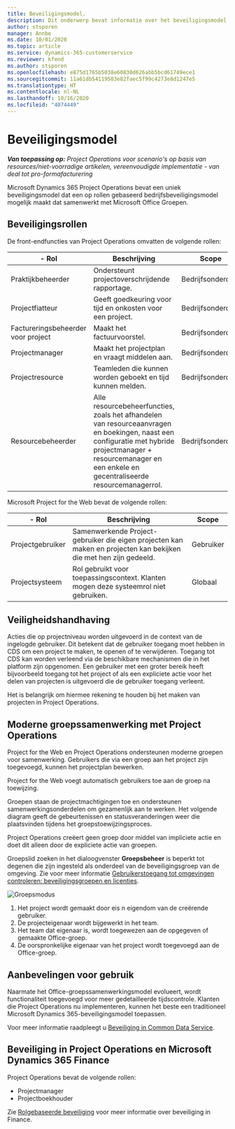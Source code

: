```yaml
---
title: Beveiligingsmodel.
description: Dit onderwerp bevat informatie over het beveiligingsmodel in Dynamics 365 Project Operations.
author: stsporen
manager: Annbe
ms.date: 10/01/2020
ms.topic: article
ms.service: dynamics-365-customerservice
ms.reviewer: kfend
ms.author: stsporen
ms.openlocfilehash: e875d1765b5038e60830d626abb5bcd61749ece1
ms.sourcegitcommit: 11a61db54119503e82faec5f99c4273e8d1247e5
ms.translationtype: HT
ms.contentlocale: nl-NL
ms.lasthandoff: 10/16/2020
ms.locfileid: "4074449"
---
```

# <a name="security-model"></a>Beveiligingsmodel

_**Van toepassing op:** Project Operations voor scenario's op basis van resources/niet-voorradige artikelen, vereenvoudigde implementatie - van deal tot pro-formafacturering_

Microsoft Dynamics 365 Project Operations bevat een uniek beveiligingsmodel dat een op rollen gebaseerd bedrijfsbeveiligingsmodel mogelijk maakt dat samenwerkt met Microsoft Office Groepen. 


## <a name="security-roles"></a>Beveiligingsrollen
De front-endfuncties van Project Operations omvatten de volgende rollen:

| - Rol                          | Beschrijving                                                                                                                                                                 | Scope |
|-------------------------------|-----------------------------------------------------------------------------------------------------------------------------------------------------------------------------|------|
| Praktijkbeheerder              | Ondersteunt projectoverschrijdende rapportage.                                                                                                            | Bedrijfsonderdeel              |
| Projectfiatteur              | Geeft goedkeuring voor tijd en onkosten voor een project.                                                                                                                              | Bedrijfsonderdeel |
| Factureringsbeheerder voor project | Maakt het factuurvoorstel.                                                                                                                                                 | Bedrijfsonderdeel |
| Projectmanager               | Maakt het projectplan en vraagt middelen aan.                                                                                                                              | Bedrijfsonderdeel |
| Projectresource              | Teamleden die kunnen worden geboekt en tijd kunnen melden.                                                                                                          | Bedrijfsonderdeel|
| Resourcebeheerder              | Alle resourcebeheerfuncties, zoals het afhandelen van resourceaanvragen en boekingen, naast een configuratie met hybride projectmanager + resourcemanager en een enkele en gecentraliseerde resourcemanagerrol. | Bedrijfsonderdeel |


Microsoft Project for the Web bevat de volgende rollen:

| - Rol           | Beschrijving                                                                                                        | Scope  |
|----------------|--------------------------------------------------------------------------------------------------------------------|--------|
| Projectgebruiker   | Samenwerkende Project-gebruiker die eigen projecten kan maken en projecten kan bekijken die met hen zijn gedeeld. | Gebruiker   |
| Projectsysteem | Rol gebruikt voor toepassingscontext. Klanten mogen deze systeemrol niet gebruiken.                                    | Globaal |

## <a name="security-enforcement"></a>Veiligheidshandhaving
Acties die op projectniveau worden uitgevoerd in de context van de ingelogde gebruiker. Dit betekent dat de gebruiker toegang moet hebben in CDS om een project te maken, te openen of te verwijderen. Toegang tot CDS kan worden verleend via de beschikbare mechanismen die in het platform zijn opgenomen. Een gebruiker met een groter bereik heeft bijvoorbeeld toegang tot het project of als een expliciete actie voor het delen van projecten is uitgevoerd die de gebruiker toegang verleent.

Het is belangrijk om hiermee rekening te houden bij het maken van projecten in Project Operations.

## <a name="modern-group-collaboration-with-project-operations"></a>Moderne groepssamenwerking met Project Operations
Project for the Web en Project Operations ondersteunen moderne groepen voor samenwerking. Gebruikers die via een groep aan het project zijn toegevoegd, kunnen het projectplan bewerken.

Project for the Web voegt automatisch gebruikers toe aan de groep na toewijzing.

Groepen staan de projectmachtigingen toe en ondersteunen samenwerkingsonderdelen om gezamenlijk aan te werken. Het volgende diagram geeft de gebeurtenissen en statusveranderingen weer die plaatsvinden tijdens het groepstoewijzingsproces.

Project Operations creëert geen groep door middel van impliciete actie en doet dit alleen door de expliciete actie van groepen.

Groepslid zoeken in het dialoogvenster **Groepsbeheer** is beperkt tot degenen die zijn ingesteld als onderdeel van de beveiligingsgroep van de omgeving. Zie voor meer informatie [Gebruikerstoegang tot omgevingen controleren: beveiligingsgroepen en licenties](https://docs.microsoft.com/power-platform/admin/control-user-access).

![Groepsmodus](./media/groupsmode.png)

1. Het project wordt gemaakt door eis n eigendom van de creërende gebruiker.
2. De projecteigenaar wordt bijgewerkt in het team.
3. Het team dat eigenaar is, wordt toegewezen aan de opgegeven of gemaakte Office-groep.
4. De oorspronkelijke eigenaar van het project wordt toegevoegd aan de Office-groep.

## <a name="deployment-recommendation"></a>Aanbevelingen voor gebruik
Naarmate het Office-groepssamenwerkingsmodel evolueert, wordt functionaliteit toegevoegd voor meer gedetailleerde tijdscontrole. Klanten die Project Operations nu implementeren, kunnen het beste een traditioneel Microsoft Dynamics 365-beveiligingsmodel toepassen.

Voor meer informatie raadpleegt u [Beveiliging in Common Data Service](https://docs.microsoft.com/power-platform/admin/wp-security).

## <a name="project-operations-and-microsoft-dynamics-365-finance-security"></a>Beveiliging in Project Operations en Microsoft Dynamics 365 Finance
Project Operations bevat de volgende rollen:

- Projectmanager
- Projectboekhouder

Zie [Rolgebaseerde beveiliging](https://docs.microsoft.com/dynamics365/fin-ops-core/dev-itpro/sysadmin/role-based-security) voor meer informatie over beveiliging in Finance.



